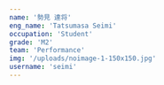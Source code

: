 ```yaml
---
name: '勢見 達将'
eng_name: 'Tatsumasa Seimi'
occupation: 'Student'
grade: 'M2'
team: 'Performance'
img: '/uploads/noimage-1-150x150.jpg'
username: 'seimi'
---
```

